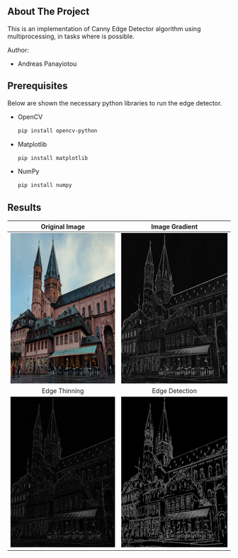 <!-- ABOUT THE PROJECT -->
## About The Project

This is an implementation of Canny Edge Detector algorithm using multiprocessing, in tasks where is possible.

Author:
* Andreas Panayiotou

## Prerequisites

Below are shown the necessary python libraries to run the edge detector. 
* OpenCV
  ```sh
  pip install opencv-python
  ```
* Matplotlib
  ```sh
  pip install matplotlib
  ```
* NumPy
  ```sh
  pip install numpy
  ```
## Results
Original Image             |  Image Gradient
:-------------------------:|:-------------------------:
<img src="DemoImages/Original.PNG" width="450" height="340">  |  <img src="DemoImages/Magnitude.PNG" width="450" height="340">
Edge Thinning | Edge Detection
<img src="DemoImages/EdgeThinning.PNG" width="450" height="340"> | <img src="DemoImages/Edges.PNG" width="450" height="340">
